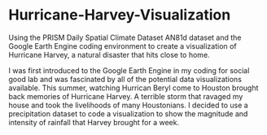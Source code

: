 # Hurricane-Harvey-Visualization
Using the PRISM Daily Spatial Climate Dataset AN81d dataset and the Google Earth Engine coding environment to create a visualization of Hurricane Harvey, a natural disaster that hits close to home.

I was first introduced to the Google Earth Engine in my coding for social good lab and was fascinated by all of the potential data visualizations available. This summer, watching Hurrican Beryl come to Houston brought back memories of Hurricane Harvey. A terrible storm that ravaged my house and took the livelihoods of many Houstonians. I decided to use a precipitation dataset to code a visualization to show the magnitude and intensity of rainfall that Harvey brought for a week.
